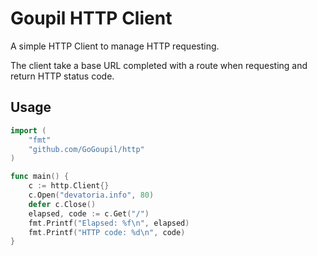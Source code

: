 # Goupil HTTP Client

A simple HTTP Client to manage HTTP requesting.

The client take a base URL completed with a route when requesting and return HTTP status code.

## Usage

```go
import (
    "fmt"
    "github.com/GoGoupil/http"
)

func main() {
    c := http.Client{}
    c.Open("devatoria.info", 80)
    defer c.Close()
    elapsed, code := c.Get("/")
    fmt.Printf("Elapsed: %f\n", elapsed)
    fmt.Printf("HTTP code: %d\n", code)
}
```
